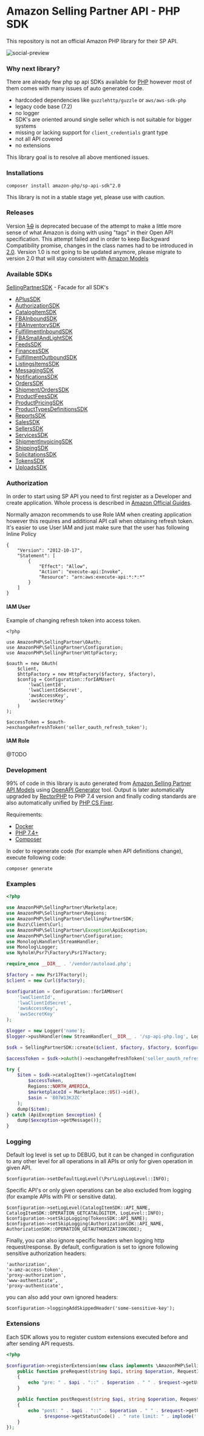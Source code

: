 # Amazon Selling Partner API - PHP SDK

This repository is not an official Amazon PHP library for their SP API. 

![social-preview](https://repository-images.githubusercontent.com/372302167/e16f602b-c263-48ee-a36a-a06177d1fa68)


### Why next library? 

There are already few php sp api SDKs available for [PHP](https://packagist.org/?query=sp%20api%20)
however most of them comes with many issues of auto generated code. 

- hardcoded dependencies like `guzzlehttp/guzzle` or `aws/aws-sdk-php` 
- legacy code base (7.2)
- no logger
- SDK's are oriented around single seller which is not suitable for bigger systems
- missing or lacking support for `client_credentials` grant type
- not all API covered
- no extensions 

This library goal is to resolve all above mentioned issues. 

### Installations

```
composer install amazon-php/sp-api-sdk^2.0
```

This library is not in a stable stage yet, please use with caution.

### Releases 

Version <s>[1.0](https://github.com/amazon-php/sp-api-sdk/tree/1.x)</s> is deprecated becuase of the attempt to 
make a little more sense of what Amazon is doing with using "tags" in their Open API specification. 
This attempt failed and in order to keep Backgward Compatibility promise, changes in the class names had to be 
introduced in [2.0](https://github.com/amazon-php/sp-api-sdk/tree/2.x). 
Version 1.0 is not going to be updated anymore, please migrate to version 2.0 that will stay consistent with [Amazon Models](https://github.com/amzn/selling-partner-api-models)

### Available SDKs

[SellingPartnerSDK](/src/AmazonPHP/SellingPartner/SellingPartnerSDK.php) - Facade for all SDK's
* [APlusSDK](/src/AmazonPHP/SellingPartner/Api/AplusContentApi/APlusSDK.php)
* [AuthorizationSDK](/src/AmazonPHP/SellingPartner/Api/AuthorizationApi/AuthorizationSDK.php)
* [CatalogItemSDK](/src/AmazonPHP/SellingPartner/Api/CatalogApi/CatalogItemSDK.php)
* [FBAInboundSDK](/src/AmazonPHP/SellingPartner/Api/FbaInboundApi/FBAInboundSDK.php)
* [FBAInventorySDK](/src/AmazonPHP/SellingPartner/Api/FbaInventoryApi/FBAInventorySDK.php)
* [FulfillmentInboundSDK](/src/AmazonPHP/SellingPartner/Api/FbaInboundApi/FulfillmentInboundSDK.php)
* [FBASmallAndLightSDK](/src/AmazonPHP/SellingPartner/Api/SmallAndLightApi/FBASmallAndLightSDK.php)
* [FeedsSDK](/src/AmazonPHP/SellingPartner/Api/FeedsApi/FeedsSDK.php)
* [FinancesSDK](/src/AmazonPHP/SellingPartner/Api/DefaultApi/FinancesSDK.php)
* [FulfillmentOutboundSDK](/src/AmazonPHP/SellingPartner/Api/FbaOutboundApi/FulfillmentOutboundSDK.php)
* [ListingsItemsSDK](/src/AmazonPHP/SellingPartner/Api/ListingsApi/ListingsItemsSDK.php)
* [MessagingSDK](/src/AmazonPHP/SellingPartner/Api/MessagingApi/MessagingSDK.php)
* [NotificationsSDK](/src/AmazonPHP/SellingPartner/Api/NotificationsApi/NotificationsSDK.php)
* [OrdersSDK](/src/AmazonPHP/SellingPartner/Api/OrdersV0Api/OrdersSDK.php)
* [Shipment/OrdersSDK](/src/AmazonPHP/SellingPartner/Api/ShipmentApi/OrdersSDK.php)
* [ProductFeesSDK](/src/AmazonPHP/SellingPartner/Api/FeesApi/ProductFeesSDK.php)
* [ProductPricingSDK](/src/AmazonPHP/SellingPartner/Api/ProductPricingApi/ProductPricingSDK.php)
* [ProductTypesDefinitionsSDK](/src/AmazonPHP/SellingPartner/Api/DefinitionsApi/ProductTypesDefinitionsSDK.php)
* [ReportsSDK](/src/AmazonPHP/SellingPartner/Api/ReportsApi/ReportsSDK.php)
* [SalesSDK](/src/AmazonPHP/SellingPartner/Api/SalesApi/SalesSDK.php)
* [SellersSDK](/src/AmazonPHP/SellingPartner/Api/SellersApi/SellersSDK.php)
* [ServicesSDK](/src/AmazonPHP/SellingPartner/Api/ServiceApi/ServicesSDK.php)
* [ShipmentInvoicingSDK](/src/AmazonPHP/SellingPartner/Api/ShipmentInvoiceApi/ShipmentInvoicingSDK.php)
* [ShippingSDK](/src/AmazonPHP/SellingPartner/Api/ShippingApi/ShippingSDK.php)
* [SolicitationsSDK](/src/AmazonPHP/SellingPartner/Api/SolicitationsApi/SolicitationsSDK.php)
* [TokensSDK](/src/AmazonPHP/SellingPartner/Api/TokensApi/TokensSDK.php)
* [UploadsSDK](/src/AmazonPHP/SellingPartner/Api/UploadsApi/UploadsSDK.php)

### Authorization

In order to start using SP API you need to first register as a Developer and create application.
Whole process is described in [Amazon Official Guides](https://github.com/amzn/selling-partner-api-docs/blob/main/guides/en-US/developer-guide/SellingPartnerApiDeveloperGuide.md).

Normally amazon recommends to use Role IAM when creating application however this requires and additional
API call when obtaining refresh token. It's easier to use User IAM and just make sure that the user 
has following Inline Policy 

```
{
    "Version": "2012-10-17",
    "Statement": [
        {
            "Effect": "Allow",
            "Action": "execute-api:Invoke",
            "Resource": "arn:aws:execute-api:*:*:*"
        }
    ]
}
```

#### IAM User 

Example of changing refresh token into access token. 

```
<?php

use AmazonPHP\SellingPartner\OAuth;
use AmazonPHP\SellingPartner\Configuration;
use AmazonPHP\SellingPartner\HttpFactory;

$oauth = new OAuth(
    $client,
    $httpFactory = new HttpFactory($factory, $factory),
    $config = Configuration::forIAMUser(
        'lwaClientId',
        'lwaClientIdSecret',
        'awsAccessKey',
        'awsSecretKey'
    )
);

$accessToken = $oauth->exchangeRefreshToken('seller_oauth_refresh_token');
```

#### IAM Role 

@TODO 

### Development

99% of code in this library is auto generated from [Amazon Selling Partner API Models](https://github.com/amzn/selling-partner-api-models)
using [OpenAPI Generator](http://github.com/openAPITools/openapi-generator/) tool.
Output is later automatically upgraded by [RectorPHP](http://github.com/rectorphp) to PHP 7.4 version 
and finally coding standards are also automatically unified by [PHP CS Fixer](https://github.com/FriendsOfPHP/PHP-CS-Fixer).

Requirements:

- [Docker](https://www.docker.com/)
- [PHP 7.4+](https://www.php.net/)
- [Composer](https://getcomposer.org/)

In oder to regenerate code (for example when API definitions change), execute following code: 

```
composer generate
```

### Examples

```php
<?php

use AmazonPHP\SellingPartner\Marketplace;
use AmazonPHP\SellingPartner\Regions;
use AmazonPHP\SellingPartner\SellingPartnerSDK;
use Buzz\Client\Curl;
use AmazonPHP\SellingPartner\Exception\ApiException;
use AmazonPHP\SellingPartner\Configuration;
use Monolog\Handler\StreamHandler;
use Monolog\Logger;
use Nyholm\Psr7\Factory\Psr17Factory;

require_once __DIR__ . '/vendor/autoload.php';

$factory = new Psr17Factory();
$client = new Curl($factory);

$configuration = Configuration::forIAMUser(
    'lwaClientId',
    'lwaClientIdSecret',
    'awsAccessKey',
    'awsSecretKey'
);

$logger = new Logger('name');
$logger->pushHandler(new StreamHandler(__DIR__ . '/sp-api-php.log', Logger::DEBUG));

$sdk = SellingPartnerSDK::create($client, $factory, $factory, $configuration, $logger);

$accessToken = $sdk->oAuth()->exchangeRefreshToken('seller_oauth_refresh_token');

try {
    $item = $sdk->catalogItem()->getCatalogItem(
        $accessToken,
        Regions::NORTH_AMERICA,
        $marketplaceId = Marketplace::US()->id(),
        $asin = 'B07W13KJZC'
    );
    dump($item);
} catch (ApiException $exception) {
    dump($exception->getMessage());
}
```

### Logging

Default log level is set up to DEBUG, but it can be changed in configuration to any other 
level for all operations in all APIs or only for given operation in given API. 

```
$configuration->setDefaultLogLevel(\Psr\Log\LogLevel::INFO);
```

Specific API's or only given operations can be also excluded from logging (for example APIs with PII or sensitive data).

```
$configuration->setLogLevel(CatalogItemSDK::API_NAME, CatalogItemSDK::OPERATION_GETCATALOGITEM, LogLevel::INFO);
$configuration->setSkipLogging(TokensSDK::API_NAME);
$configuration->setSkipLogging(AuthorizationSDK::API_NAME, AuthorizationSDK::OPERATION_GETAUTHORIZATIONCODE);
```

Finally, you can also ignore specific headers when logging http request/response.
By default, configuration is set to ignore following sensitive authorization headers:

```
'authorization',
'x-amz-access-token',
'proxy-authorization',
'www-authenticate',
'proxy-authenticate',
```

you can also add your own ignored headers: 

```
$configuration->loggingAddSkippedHeader('some-sensitive-key');
```

### Extensions

Each SDK allows you to register custom extensions executed before and after sending API requests.

```php
<?php 

$configuration->registerExtension(new class implements \AmazonPHP\SellingPartner\Extension {
    public function preRequest(string $api, string $operation, RequestInterface $request): void
    {
        echo "pre: " . $api . "::" . $operation . " " . $request->getUri() . "\n";
    }

    public function postRequest(string $api, string $operation, RequestInterface $request, ResponseInterface $response): void
    {
        echo "post: " . $api . "::" . $operation . " " . $request->getUri() . " " 
            . $response->getStatusCode() . " rate limit: " . implode(' ', $response->getHeader('x-amzn-RateLimit-Limit')) . "\n";
    }
});
```
